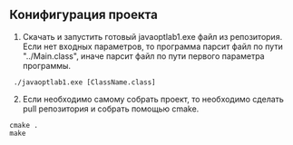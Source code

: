 ## Конифигурация проекта
1. Скачать и запустить готовый javaoptlab1.exe файл из репозитория. 
Если нет входных параметров, то программа парсит файл по пути "../Main.class", иначе парсит файл по пути первого параметра программы.

``` ./javaoptlab1.exe [ClassName.class]```

2. Если необходимо самому собрать проект, то необходимо сделать pull репозитория и собрать помощью cmake.
```
cmake . 
make 
```
